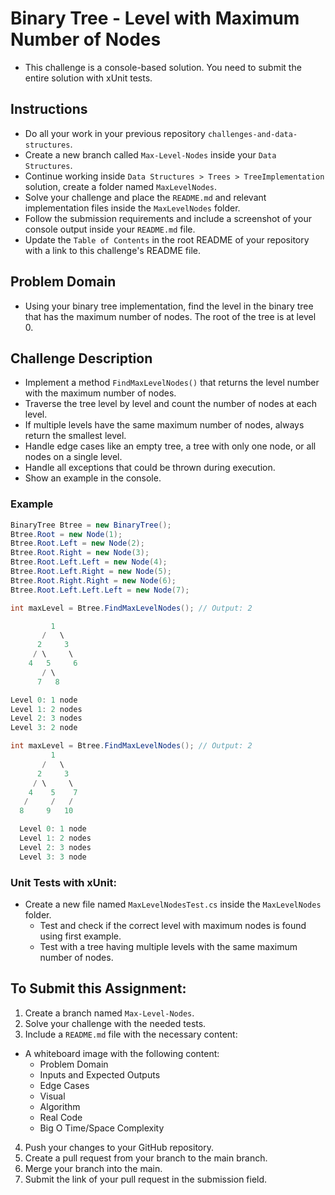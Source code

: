 # Binary Tree - Level with Maximum Number of Nodes

- This challenge is a console-based solution. You need to submit the entire solution with xUnit tests.

## Instructions

- Do all your work in your previous repository `challenges-and-data-structures`.
- Create a new branch called `Max-Level-Nodes` inside your `Data Structures`.
- Continue working inside `Data Structures > Trees > TreeImplementation` solution, create a folder named `MaxLevelNodes`.
- Solve your challenge and place the `README.md` and relevant implementation files inside the `MaxLevelNodes` folder.
- Follow the submission requirements and include a screenshot of your console output inside your `README.md` file.
- Update the `Table of Contents` in the root README of your repository with a link to this challenge's README file.

## Problem Domain

- Using your binary tree implementation, find the level in the binary tree that has the maximum number of nodes. The root of the tree is at level 0.

## Challenge Description

- Implement a method `FindMaxLevelNodes()` that returns the level number with the maximum number of nodes.
- Traverse the tree level by level and count the number of nodes at each level.
- If multiple levels have the same maximum number of nodes, always return the smallest level.
- Handle edge cases like an empty tree, a tree with only one node, or all nodes on a single level.
- Handle all exceptions that could be thrown during execution.
- Show an example in the console.

### Example

```csharp
BinaryTree Btree = new BinaryTree();
Btree.Root = new Node(1);
Btree.Root.Left = new Node(2);
Btree.Root.Right = new Node(3);
Btree.Root.Left.Left = new Node(4);
Btree.Root.Left.Right = new Node(5);
Btree.Root.Right.Right = new Node(6);
Btree.Root.Left.Left.Left = new Node(7);

int maxLevel = Btree.FindMaxLevelNodes(); // Output: 2

         1
       /   \
      2     3
     / \     \
    4   5     6
       / \
      7   8

Level 0: 1 node
Level 1: 2 nodes
Level 2: 3 nodes
Level 3: 2 node

int maxLevel = Btree.FindMaxLevelNodes(); // Output: 2
         1
       /   \
      2     3
     / \     \
    4    5    7
   /     /   /
  8     9   10

  Level 0: 1 node
  Level 1: 2 nodes
  Level 2: 3 nodes
  Level 3: 3 node
```

### Unit Tests with xUnit:

- Create a new file named `MaxLevelNodesTest.cs` inside the `MaxLevelNodes` folder.
  - Test and check if the correct level with maximum nodes is found using first example.
  - Test with a tree having multiple levels with the same maximum number of nodes.

## To Submit this Assignment:

1. Create a branch named `Max-Level-Nodes`.
2. Solve your challenge with the needed tests.
3. Include a `README.md` file with the necessary content:

- A whiteboard image with the following content:
  - Problem Domain
  - Inputs and Expected Outputs
  - Edge Cases
  - Visual
  - Algorithm
  - Real Code
  - Big O Time/Space Complexity

4. Push your changes to your GitHub repository.
5. Create a pull request from your branch to the main branch.
6. Merge your branch into the main.
7. Submit the link of your pull request in the submission field.
